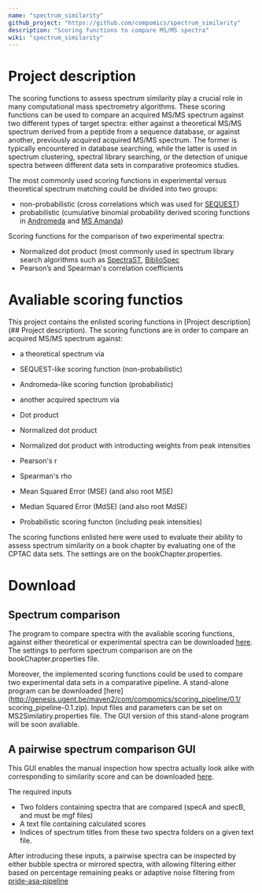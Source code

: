 ```yaml
---
name: "spectrum_similarity"
github_project: "https://github.com/compomics/spectrum_similarity"
description: "Scoring functions to compare MS/MS spectra"
wiki: "spectrum_similarity"
---
```


# Project description

The scoring functions to assess spectrum similarity play a crucial role in many computational mass spectrometry algorithms. These scoring functions can be used to compare an acquired MS/MS spectrum against two different types of target spectra: either against a theoretical MS/MS spectrum derived from a peptide from a sequence database, or against another, previously acquired acquired MS/MS spectrum. The former is typically encountered in database searching, while the latter is used in spectrum clustering, spectral library searching, or the detection of unique spectra between different data sets in comparative proteomics studies. 

The most commonly used scoring functions in experimental versus theoretical spectrum matching could be divided into two groups:

- non-probabilistic (cross correlations which was used for [SEQUEST](http://fields.scripps.edu/sequest/))
- probabilistic (cumulative binomial probability derived scoring functions in [Andromeda](http://141.61.102.17/maxquant_doku/doku.php?id=maxquant:andromeda) and [MS Amanda](http://ms.imp.ac.at/?goto=msamanda))
 
 
Scoring functions for the comparison of two experimental spectra:
- Normalized dot product (most commonly used in spectrum library search algorithms such as [SpectraST](http://tools.proteomecenter.org/wiki/index.php?title=Software:SpectraST), [BiblioSpec](https://skyline.gs.washington.edu/labkey/project/home/software/BiblioSpec/begin.view)
- Pearson’s and Spearman's correlation coefficients

# Avaliable scoring functios
This project contains the enlisted scoring functions in [Project description](## Project description). The scoring functions  are in order to compare an acquired MS/MS spectrum against:

- a theoretical spectrum via
 - SEQUEST-like scoring function (non-probabilistic)
 - Andromeda-like scoring function (probabilistic)

- another acquired spectrum via
 - Dot product
 - Normalized dot product
 - Normalized dot product with introducting weights from peak intensities 
 - Pearson's r
 - Spearman's rho
 - Mean Squared Error (MSE) (and also root MSE)
 - Median Squared Error (MdSE) (and also root MdSE)
 - Probabilistic scoring functon (including peak intensities)

The scoring functions enlisted here were used to evaluate their ability to assess spectrum similarity on a book chapter by evaluating one of the CPTAC data sets. The settings are on the bookChapter.properties.

# Download
## Spectrum comparison 
The program to compare spectra with the avaliable scoring functions, against either theoretical or experimental spectra can be downloaded [here](http://genesis.ugent.be/maven2/com/compomics/spectrum_similarity/0.1/spectrum_similarity-0.1.zip).
The settings to perform spectrum comparison are on the bookChapter.properties file. 

Moreover, the implemented scoring functions could be used to compare two experimental data sets in a comparative pipeline. A stand-alone program can be downloaded [here](http://genesis.ugent.be/maven2/com/compomics/scoring_pipeline/0.1/	scoring_pipeline-0.1.zip). Input files and parameters can be set on MS2Similatiry.properties file. The GUI version of this stand-alone program will be soon avaliable. 

## A pairwise spectrum comparison GUI
This GUI enables the manual inspection how spectra actually look alike with corresponding to similarity score and can be downloaded [here](http://genesis.ugent.be/maven2/com/compomics/spectrum_similarity_pairwise_GUI/0.1/spectrum_similarity_pairwise_GUI-0.1.zip).

The required inputs 
- Two folders containing spectra that are compared (specA and specB, and must be mgf files) 
- A text file containing calculated scores
- Indices of spectrum titles from these two spectra folders on a given text file. 

After introducing these inputs, a pairwise spectra can be inspected by either bubble spectra or mirrored spectra, with allowing filtering either based on percentage remaining peaks or adaptive noise filtering from [pride-asa-pipeline](/pride-asa-pipeline.html) 

